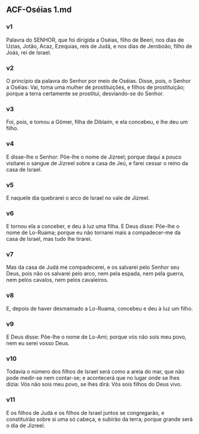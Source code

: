 ## ACF-Oséias 1.md
### v1
 Palavra do SENHOR, que foi dirigida a Oséias, filho de Beeri, nos dias de Uzias, Jotão, Acaz, Ezequias, reis de Judá, e nos dias de Jeroboão, filho de Joás, rei de Israel.
### v2
 O princípio da palavra do Senhor por meio de Oséias. Disse, pois, o Senhor a Oséias: Vai, toma uma mulher de prostituições, e filhos de prostituição; porque a terra certamente se prostitui, desviando-se do Senhor.
### v3
 Foi, pois, e tomou a Gômer, filha de Diblaim, e ela concebeu, e lhe deu um filho.
### v4
 E disse-lhe o Senhor: Põe-lhe o nome de Jizreel; porque daqui a pouco visitarei o sangue de Jizreel sobre a casa de Jeú, e farei cessar o reino da casa de Israel.
### v5
 E naquele dia quebrarei o arco de Israel no vale de Jizreel.
### v6
 E tornou ela a conceber, e deu à luz uma filha. E Deus disse: Põe-lhe o nome de Lo-Ruama; porque eu não tornarei mais a compadecer-me da casa de Israel, mas tudo lhe tirarei.
### v7
 Mas da casa de Judá me compadecerei, e os salvarei pelo Senhor seu Deus, pois não os salvarei pelo arco, nem pela espada, nem pela guerra, nem pelos cavalos, nem pelos cavaleiros.
### v8
 E, depois de haver desmamado a Lo-Ruama, concebeu e deu à luz um filho.
### v9
 E Deus disse: Põe-lhe o nome de Lo-Ami; porque vós não sois meu povo, nem eu serei vosso Deus.
### v10
 Todavia o número dos filhos de Israel será como a areia do mar, que não pode medir-se nem contar-se; e acontecerá que no lugar onde se lhes dizia: Vós não sois meu povo, se lhes dirá: Vós sois filhos do Deus vivo.
### v11
 E os filhos de Judá e os filhos de Israel juntos se congregarão, e constituirão sobre si uma só cabeça, e subirão da terra; porque grande será o dia de Jizreel.
